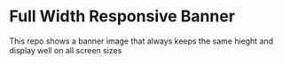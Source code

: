 # Full Width Responsive Banner

This repo shows a banner image that always keeps the same hieght and display well on all screen sizes